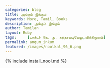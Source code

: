 ```yaml
---  
categories: blog  
title: அங்கும் இங்கும்
keywords: More, Tamil, Books  
description: அங்கும் இங்கும்
author: Tamilan  
layout: Ruby  
tags:     [டாக்டர் நெ. து. சுந்தரவடிவேலு,விக்கிமூலம்]
permalink: angum_inkum  
featured: /images/noolkal_96_6.png  
---  
```

{% include install_nool.md %} 

